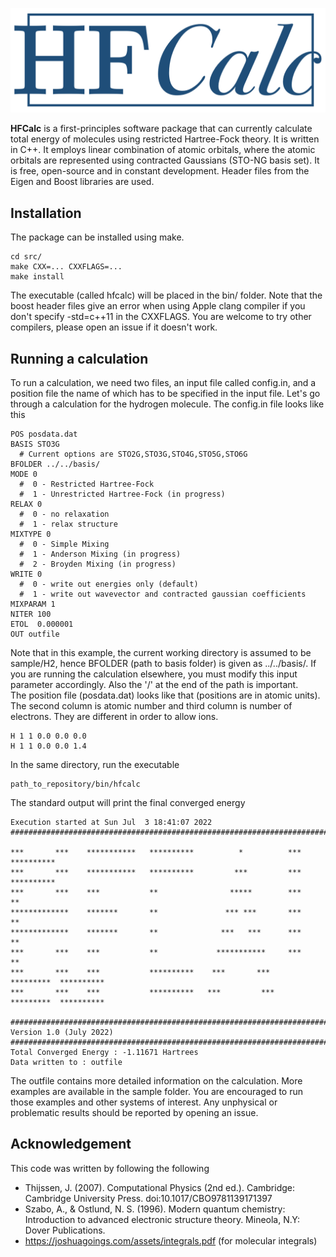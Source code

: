 <img src="docs/HFCalc.png"></img>

<b>HFCalc</b> is a first-principles software package that can currently calculate total energy of molecules using restricted Hartree-Fock theory. It is written in C++. It employs linear combination of atomic orbitals, where the atomic orbitals are represented using contracted Gaussians (STO-NG basis set). It is free, open-source and in constant development. Header files from the Eigen and Boost libraries are used.

## Installation

The package can be installed using make.
```
cd src/
make CXX=... CXXFLAGS=...
make install
```
The executable (called hfcalc) will be placed in the bin/ folder. Note that the boost header files give an error when using Apple clang compiler if you don't specify -std=c++11 in the CXXFLAGS. You are welcome to try other compilers, please open an issue if it doesn't work.

## Running a calculation

To run a calculation, we need two files, an input file called config.in, and a position file the name of which has to be specified in the input file. Let's go through a calculation for the hydrogen molecule. The config.in file looks like this
```
POS posdata.dat
BASIS STO3G
  # Current options are STO2G,STO3G,STO4G,STO5G,STO6G  
BFOLDER ../../basis/
MODE 0
  #  0 - Restricted Hartree-Fock
  #  1 - Unrestricted Hartree-Fock (in progress)
RELAX 0
  #  0 - no relaxation
  #  1 - relax structure
MIXTYPE 0
  #  0 - Simple Mixing
  #  1 - Anderson Mixing (in progress)
  #  2 - Broyden Mixing (in progress)
WRITE 0
  #  0 - write out energies only (default)
  #  1 - write out wavevector and contracted gaussian coefficients
MIXPARAM 1
NITER 100
ETOL  0.000001
OUT outfile
```
Note that in this example, the current working directory is assumed to be sample/H2, hence BFOLDER (path to basis folder) is given as  ../../basis/. If you are running the calculation elsewhere, you must modify this input parameter accordingly. Also the '/' at the end of the path is important. <br>
The position file (posdata.dat) looks like that (positions are in atomic units). The second column is atomic number and third column is number of electrons. They are different in order to allow ions.
```
H 1 1 0.0 0.0 0.0  
H 1 1 0.0 0.0 1.4 
```
In the same directory, run the executable
```
path_to_repository/bin/hfcalc
```
The standard output will print the final converged energy
```
Execution started at Sun Jul  3 18:41:07 2022
###################################################################################

***       ***    ***********   **********          *          ***        **********
***       ***    ***********   **********         ***         ***        **********
***       ***    ***           **                *****        ***        **
*************    *******       **               *** ***       ***        **
*************    *******       **              ***   ***      ***        **
***       ***    ***           **             ***********     ***        **
***       ***    ***           **********    ***       ***    *********  **********
***       ***    ***           **********   ***         ***   *********  **********

###################################################################################
Version 1.0 (July 2022)
###################################################################################
Total Converged Energy : -1.11671 Hartrees
Data written to : outfile
```
The outfile contains more detailed information on the calculation. More examples are available in the sample folder. You are encouraged to run those examples and other systems of interest. Any unphysical or problematic results should be reported by opening an issue.

## Acknowledgement

This code was written by following the following
 * Thijssen, J. (2007). Computational Physics (2nd ed.). Cambridge: Cambridge University Press. doi:10.1017/CBO9781139171397
 * Szabo, A., & Ostlund, N. S. (1996). Modern quantum chemistry: Introduction to advanced electronic structure theory. Mineola, N.Y: Dover Publications.
 * https://joshuagoings.com/assets/integrals.pdf (for molecular integrals)
